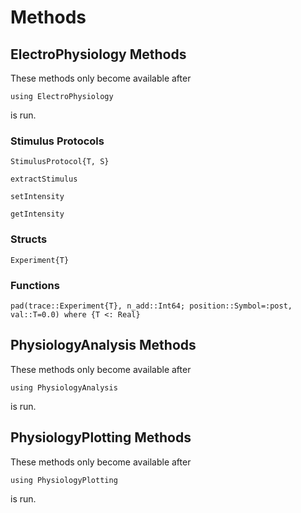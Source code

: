 # Methods

## ElectroPhysiology Methods

These methods only become available after 
```
using ElectroPhysiology
```
is run.

### Stimulus Protocols

```@docs
StimulusProtocol{T, S}
```

```@docs
extractStimulus
```

```@docs
setIntensity
```

```@docs
getIntensity
```

### Structs
```@docs
Experiment{T}
```

### Functions
```@docs
pad(trace::Experiment{T}, n_add::Int64; position::Symbol=:post, val::T=0.0) where {T <: Real}
```

## PhysiologyAnalysis Methods

These methods only become available after 
```
using PhysiologyAnalysis
```
is run.

## PhysiologyPlotting Methods

These methods only become available after 
```
using PhysiologyPlotting
```
is run.